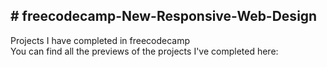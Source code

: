 <h2># freecodecamp-New-Responsive-Web-Design</h2>
Projects I have completed in freecodecamp
<br>
You can find all the previews of the projects I've completed here:
